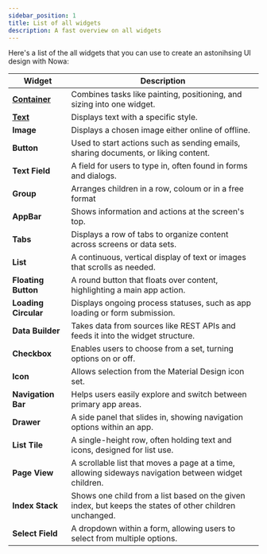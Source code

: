 ```yaml
---
sidebar_position: 1
title: List of all widgets
description: A fast overview on all widgets 
---
```


Here's a list of the all widgets that you can use to create an astonihsing UI design with Nowa: 







| **Widget**           | **Description**                                                                                                              |
|----------------------|------------------------------------------------------------------------------------------------------------------------------|
| [**Container**](./widget_desc/container.md)        | Combines tasks like painting, positioning, and sizing into one widget.                                                        |
| [**Text**](./widget_desc/text)            | Displays text with a specific style.                                                                                         |
| **Image**            | Displays a chosen image either online of offline.                                                                                                     |
| **Button**           | Used to start actions such as sending emails, sharing documents, or liking content.                                          |
| **Text Field**       | A field for users to type in, often found in forms and dialogs.                                                              |
| **Group**            | Arranges children in a row, coloum or in a free format                                                      |
| **AppBar**           | Shows information and actions at the screen's top.                                                                           |
| **Tabs**             | Displays a row of tabs to organize content across screens or data sets.                                                      |
| **List**             | A continuous, vertical display of text or images that scrolls as needed.                                                     |
| **Floating Button**  | A round button that floats over content, highlighting a main app action.                                                     |
| **Loading Circular** | Displays ongoing process statuses, such as app loading or form submission.                                                  |
| **Data Builder**     | Takes data from sources like REST APIs and feeds it into the widget structure.                                               |
| **Checkbox**         | Enables users to choose from a set, turning options on or off.                                                              |
| **Icon**             | Allows selection from the Material Design icon set.                                                                          |
| **Navigation Bar**   | Helps users easily explore and switch between primary app areas.                                                            |
| **Drawer**           | A side panel that slides in, showing navigation options within an app.                                                       |
| **List Tile**        | A single-height row, often holding text and icons, designed for list use.                                                    |
| **Page View**        | A scrollable list that moves a page at a time, allowing sideways navigation between widget children.                        |
| **Index Stack**      | Shows one child from a list based on the given index, but keeps the states of other children unchanged.                     |
| **Select Field**     | A dropdown within a form, allowing users to select from multiple options.                                                    |
